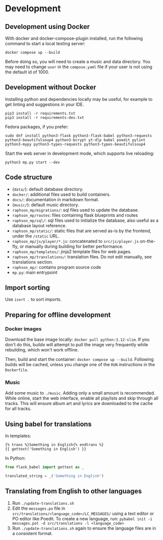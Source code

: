 # Development

## Development using Docker

With docker and docker-compose-plugin installed, run the following command to start a local testing server:
```
docker compose up --build
```

Before doing so, you will need to create a music and data directory. You may need to change `user` in the `compose.yaml` file if your user is not using the default id of 1000.

## Development without Docker

Installing python and dependencies locally may be useful, for example to get linting and suggestions in your IDE.

```
pip3 install -r requirements.txt
pip3 install -r requirements-dev.txt
```

Fedora packages, if you prefer:
```
sudo dnf install python3-flask python3-flask-babel python3-requests python3-beautifulsoup4 python3-bcrypt yt-dlp babel poedit pylint python3-mypy python3-types-requests python3-types-beautifulsoup4
```

Start the web server in development mode, which supports live reloading:
```
python3 mp.py start --dev
```

## Code structure

  * (`data/`): default database directory.
  * `docker/`: additional files used to build containers.
  * `docs/`: documentation in markdown format.
  * (`music/`): default music directory.
  * `raphson_mp/migrations/`: sql files used to update the database.
  * `raphson_mp/routes`: files containing flask blueprints and routes
  * `raphson_mp/sql/`: sql files used to initialize the database, also useful as a database layout reference.
  * `raphson_mp/static/`: static files that are served as-is by the frontend, under the `/static` URL.
  * `raphson_mp/js/player/*.js`: concatenated to `src/js/player.js` on-the-fly, or manually during building for better performance.
  * `raphson_mp/templates/`: jinja2 template files for web pages.
  * `raphson_mp/translations/`: translation files. Do not edit manually, see translations section.
  * `raphson_mp/`: contains program source code
  * `mp.py`: main entrypoint

## Import sorting

Use `isort .` to sort imports.

## Preparing for offline development

### Docker images

Download the base image locally: `docker pull python:3.12-slim`. If you don't do this, buildx will attempt to pull the image very frequently while rebuilding, which won't work offline.

Then, build and start the container: `docker compose up --build`. Following builds will be cached, unless you change one of the `RUN` instructions in the `Dockerfile`.

### Music

Add some music to `./music`. Adding only a small amount is recommended. While online, start the web interface, enable all playlists and skip through all tracks. This will ensure album art and lyrics are downloaded to the cache for all tracks.

## Using babel for translations

In templates:
```jinja
{% trans %}Something in English{% endtrans %}
{{ gettext('Something in English') }}
```

In Python:
```py
from flask_babel import gettext as _

translated_string = _('Something in English')
```

## Translating from English to other languages

1. Run `./update-translations.sh`
2. Edit the `messages.po` file in `src/translations/<language_code>/LC_MESSAGES/` using a text editor or PO editor like Poedit. To create a new language, run: `pybabel init -i messages.pot -d src/translations -l <language_code>`
3. Run `./update-translations.sh` again to ensure the language files are in a consistent format.
